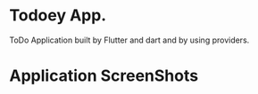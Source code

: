 # Todoey App.
ToDo Application built by Flutter and dart and by using providers.

# Application ScreenShots

